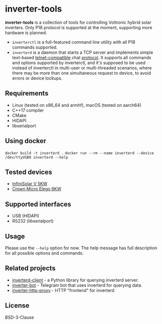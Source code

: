 # inverter-tools

**inverter-tools** is a collection of tools for controlling Voltronic hybrid solar
inverters. Only P18 protocol is supported at the moment, supporting more hardware 
is planned.

- `inverterctl` is a full-featured command line utility with all P18 commands
  supported.
- `inverterd` is a daemon that starts a TCP server and implements simple text-based
  [telnet-compatible](inverterd-telnet.gif) chat [protocol](PROTOCOL.md). It supports all commands and options
  supported by inverterctl, and it's supposed to be used instead of inverterctl in
  multi-user or multi-threaded scenarios, where there may be more than one simultaneous
  request to device, to avoid errors or device lockups.

## Requirements

- Linux (tested on x86_64 and armhf), macOS (tested on aarch64)
- C++17 compiler
- CMake
- HIDAPI
- libserialport

## Using docker

`docker build -t inverterd .`
`docker run --rm --name inverterd --device /dev/ttyUSB0 inverterd --help`

## Tested devices

- [InfiniSolar V 5KW](https://ekoproekt-energo.ru/infinisolar-v-5k-48)
- [Crown Micro Elego 6KW](https://coollineenergy.com/product/crown-micro-elego-6kw-solar-hybrid-inverter/)

## Supported interfaces

* USB (HIDAPI)
* RS232 (libserialport)

## Usage

Please use the `--help` option for now. The help message has full description
for all possible options and commands.

## Related projects

- [inverterd-client](https://github.com/gch1p/inverterd-client) - a Python library
  for querying inverterd server.
- [inverter-bot](https://github.com/gch1p/inverter-bot) - Telegram bot that uses inverterd
  for querying data.
- [inverter-http-proxy](https://github.com/gch1p/inverter-http-proxy) - HTTP
  "frontend" for inverterd

## License

BSD-3-Clause